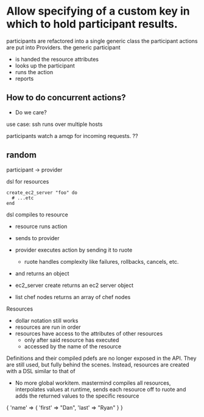 # Allow specifying of a custom key in which to hold participant results.

participants are refactored into a single generic class
the participant actions are put into Providers.
the generic participant 
 * is handed the resource attributes
 * looks up the participant
 * runs the action
 * reports 
 

## How to do concurrent actions?
- Do we care?

use case: ssh runs over multiple hosts

participants watch a amqp for incoming requests. ??


## random

participant -> provider

dsl for resources

    create_ec2_server "foo" do
      # ...etc
    end

dsl compiles to resource
- resource runs action
- sends to provider
- provider executes action by sending it to ruote
  - ruote handles complexity like failures, rollbacks, cancels, etc.
  
- and returns an object 
 - ec2_server create returns an ec2 server object
 - list chef nodes returns an array of chef nodes

Resources
- dollar notation still works 
- resources are run in order
 - resources have access to the attributes of other resources
   - only after said resource has executed
   - accessed by the name of the resource

Definitions and their compiled pdefs are no longer exposed in the API. They are still used, but fully behind the scenes. Instead, resources are created with a DSL similar to that of 

- No more global workitem. mastermind compiles all resources, interpolates values at runtime, sends each resource off to ruote and adds the returned values to the specific resource

{ 
  'name' => {
    'first' => "Dan",
    'last' => "Ryan"
  }
}


